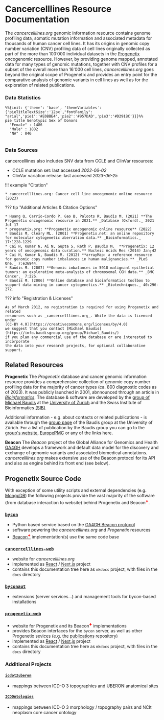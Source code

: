 # Cancercelllines Resource Documentation

The _cancercelllines.org_ genomic information resource contains genome profiling data,
somatic mutation information and associated metadata for thousands of human cancer
cell lines. It has its origins in genomic copy number variation (CNV) profiling data
of cell lines originally collected as part of the  more than 100’000 individual 
datasets in the [Progenetix](http://progenetix.org) oncogenomic
resource. However, by providing genome mapped, annotated 
data for many types of genomic mutations, together with CNV profiles for a subset
of the overall more than 16'000 cell lines, _cancercelllines.org_ goes beyond the original scope of Progenetix
and provides an entry point for the comparative analysis of genomic variants in
cell lines as well as for the exploration of related publications.

### Data Statistics 

```mermaid
%%{init: {'theme': 'base', 'themeVariables': {'pieTitleTextSize':'12px',"fontFamily": "arial",'pie1':'#E0BBE4','pie2':'#957DAD','pie3':'#D291BC'}}}%%
pie title Genotypic Sex of Donors
  "Female" : 1486
  "Male" : 1882
  "NA" : 846


```

### Data Sources

cancercelllines also includes SNV data from CCLE and ClinVar resources:

- CCLE mutation set: last accessed _2022-06-02_
- ClinVar variation release: last accessed _2023-06-25_

!!! example "Citation"

    * cancercelllines.org: Cancer cell line oncogenomic online resource (2023)

??? tip "Additional Articles & Citation Options"

    * Huang Q, Carrio-Cordo P, Gao B, Paloots R, Baudis M. (2021) **The Progenetix oncogenomic resource in 2021.** _Database (Oxford)._ 2021 Jul 17    
    * progenetix.org: **Progenetix oncogenomic online resource** (2022)
    * Baudis M, Cleary ML. (2001) **Progenetix.net: an online repository for molecular cytogenetic aberration data.** _Bioinformatics._ 17:1228-1229      
    * Cai H, Kumar N, Ai N, Gupta S, Rath P, Baudis M.  **Progenetix: 12 years of oncogenomic data curation.** Nucleic Acids Res (2014) Jan;42   
    * Cai H, Kumar N, Baudis M. (2012) **arrayMap: a reference resource for genomic copy number imbalances in human malignancies.** _PLoS One._ 7:e36944.    
    * Baudis M. (2007) **Genomic imbalances in 5918 malignant epithelial tumors: an explorative meta-analysis of chromosomal CGH data.** _BMC Cancer._ 7:226.    
    * Baudis M. (2006) **Online database and bioinformatics toolbox to support data mining in cancer cytogenetics.** _Biotechniques._ 40:296-272.

??? info "Registration & Licenses"

    As of March 2012, no registration is required for using Progenetix and related
    resources such as _cancercelllines.org_. While the data is licensed under
    [CC-BY 4.0](https://creativecommons.org/licenses/by/4.0)
    we suggest that you contact [Michael Baudis](https://info.baudisgroup.org/group/Michael_Baudis/)
    if you plan any commercial use of the database or are interested to incorporate
    the data into your research projects, for optional collaborative support.
    
## Related Resources

**Progenetix** The _Progenetix_ database and cancer genomic information resource provides a
comprehensive collection of genomic copy number profiling data for the majority
of cancer types (ca. 800 diagnostic codes as of 2023). It was publicly
launched in 2001, abnnounced through an article in
[_Bioinformatics_](https://academic.oup.com/bioinformatics/article/17/12/1228/225653).
The database & software are developed by the [group of Michael Baudis](https://info.baudisgroup.org)
at the [University of Zurich](https://www.mls.uzh.ch/en/research/baudis/) and the
Swiss Institute of Bioinformatics [(SIB)](http://sib.swiss/baudis-michael/).

Additional information - e.g. about contacts or related publications - is available
through the [group page](http://info.baudisgroup.org) of the Baudis group at the
University of Zürich. For a list of publication by the Baudis group you can go to
the [group's website](https://info.baudisgroup.org/categories/publications.html),
[EuropePMC](https://europepmc.org/search?query=0000-0002-9903-4248) or any of the links here.

**Beacon** The _Beacon_ project of the Global Alliance for Genomics and Health [GA4GH](https://ga4gh.org)
develops a framework and default data model for the discovery and exchange of genomic variants
and associated biomedical annotations. _cancercelllines.org_ makes extensive use of
the Beacon protocol for its API and also as engine behind its front end (see below). 

## Progenetix Source Code

With exception of some utility scripts and external dependencies (e.g.
[MongoDB](https://www.mongodb.com/try/download/community)) the following projects
provide the vast majority of the software (from database interaction to website)
behind Progenetix and Beacon<span style="vertical-align: super; color: red; font-weight: 800;">+</span>.

### [`bycon`](https://github.com/progenetix/bycon)

- Python based service based on the [GA4GH Beacon protocol](http://beacon-project.io)
- software powering the _cancercelllines.org_ and _Progenetix_ resources
- [Beacon<span style="vertical-align: super; color: red; font-weight: 800;">+</span>](http://beacon.progenetix.org/ui/) implementation(s) use the same code base

### [`cancercelllines-web`](https://github.com/progenetix/cancercelllines-web)

- website for _cancercelllines.org_
- implemented as [React](https://reactjs.org) / [Next.js](https://nextjs.org) project
- contains this documentation tree here as `mkdocs` project, with files in the `docs` directory

### [`byconaut`](https://github.com/progenetix/byconaut)

- extensions (server services...) and management tools for bycon-based installations

### [`progenetix-web`](https://github.com/progenetix/progenetix-web)

- website for Progenetix and its Beacon<span style="vertical-align: super; color: red; font-weight: 800;">+</span> implementations
- provides Beacon interfaces for the `bycon` server, as well as other Progenetix sevices (e.g. the [publications](http://progenetix.org/publications/) repository)
- implemented as [React](https://reactjs.org) / [Next.js](https://nextjs.org) project
- contains this documentation tree here as `mkdocs` project, with files in the `docs` directory

### Additional Projects

#### [`icdot2uberon`](https://github.com/progenetix/icdot2uberon)

* mappings between ICD-O 3 topographies and UBERON anatomical sites

#### [`ICDOntologies`](https://github.com/progenetix/ICDOntologies)

* mappings between ICD-O 3 morphology / topography pairs and NCIt neoplasm core
  cancer ontology
